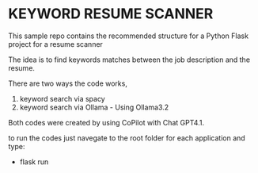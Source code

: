 # KEYWORD RESUME SCANNER

This sample repo contains the recommended structure for a Python Flask project for a resume scanner

The idea is to find keywords matches between the job description and the resume. 

There are two ways the code works, 

1. keyword search via spacy 
2. keyword search via Ollama - Using Ollama3.2

Both codes were created by using CoPilot with Chat GPT4.1. 

to run the codes just navegate to the root folder for each application and type: 

- flask run 

